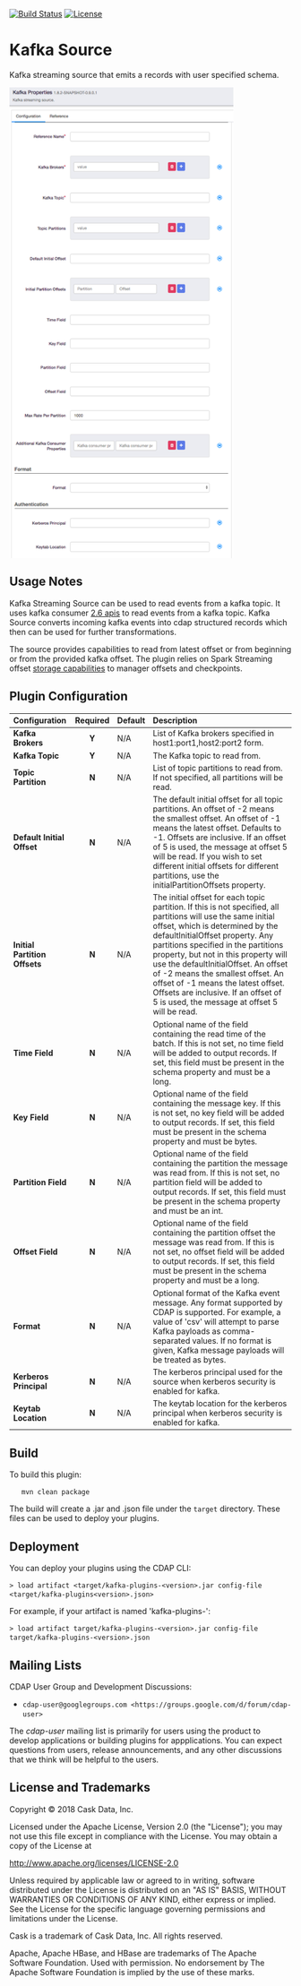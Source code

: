 [![Build Status](https://travis-ci.org/hydrator/kafka-plugins.svg?branch=master)](https://travis-ci.org/hydrator/kafka-plugins) [![License](https://img.shields.io/badge/License-Apache%202.0-blue.svg)](https://opensource.org/licenses/Apache-2.0)

Kafka Source
===========

Kafka streaming source that emits a records with user specified schema.

<img align="center" src="kafka-source-plugin-config.png"  width="400" alt="plugin configuration" />

Usage Notes
-----------

Kafka Streaming Source can be used to read events from a kafka topic. It uses kafka consumer [2.6 apis](https://kafka.apache.org/26/documentation.html) to read events from a kafka topic. Kafka Source converts incoming kafka events into cdap structured records which then can be used for further transformations.

The source provides capabilities to read from latest offset or from beginning or from the provided kafka offset. The plugin relies on Spark Streaming offset [storage capabilities](https://spark.apache.org/docs/latest/streaming-kafka-0-10-integration.html) to manager offsets and checkpoints.

Plugin Configuration
---------------------

| Configuration | Required | Default | Description |
| :------------ | :------: | :----- | :---------- |
| **Kafka Brokers** | **Y** | N/A | List of Kafka brokers specified in host1:port1,host2:port2 form. |
| **Kafka Topic** | **Y** | N/A | The Kafka topic to read from. |
| **Topic Partition** | **N** | N/A | List of topic partitions to read from. If not specified, all partitions will be read.  |
| **Default Initial Offset** | **N** | N/A | The default initial offset for all topic partitions. An offset of -2 means the smallest offset. An offset of -1 means the latest offset. Defaults to -1. Offsets are inclusive. If an offset of 5 is used, the message at offset 5 will be read. If you wish to set different initial offsets for different partitions, use the initialPartitionOffsets property. |
| **Initial Partition Offsets** | **N** | N/A | The initial offset for each topic partition. If this is not specified, all partitions will use the same initial offset, which is determined by the defaultInitialOffset property. Any partitions specified in the partitions property, but not in this property will use the defaultInitialOffset. An offset of -2 means the smallest offset. An offset of -1 means the latest offset. Offsets are inclusive. If an offset of 5 is used, the message at offset 5 will be read. |
| **Time Field** | **N** | N/A | Optional name of the field containing the read time of the batch. If this is not set, no time field will be added to output records. If set, this field must be present in the schema property and must be a long. |
| **Key Field** | **N** | N/A | Optional name of the field containing the message key. If this is not set, no key field will be added to output records. If set, this field must be present in the schema property and must be bytes. |
| **Partition Field** | **N** | N/A | Optional name of the field containing the partition the message was read from. If this is not set, no partition field will be added to output records. If set, this field must be present in the schema property and must be an int. |
| **Offset Field** | **N** | N/A | Optional name of the field containing the partition offset the message was read from. If this is not set, no offset field will be added to output records. If set, this field must be present in the schema property and must be a long. |
| **Format** | **N** | N/A | Optional format of the Kafka event message. Any format supported by CDAP is supported. For example, a value of 'csv' will attempt to parse Kafka payloads as comma-separated values. If no format is given, Kafka message payloads will be treated as bytes. |
| **Kerberos Principal** | **N** | N/A | The kerberos principal used for the source when kerberos security is enabled for kafka. |
| **Keytab Location** | **N** | N/A | The keytab location for the kerberos principal when kerberos security is enabled for kafka. |


Build
-----
To build this plugin:

```
   mvn clean package
```    

The build will create a .jar and .json file under the ``target`` directory.
These files can be used to deploy your plugins.

Deployment
----------
You can deploy your plugins using the CDAP CLI:

    > load artifact <target/kafka-plugins-<version>.jar config-file <target/kafka-plugins<version>.json>

For example, if your artifact is named 'kafka-plugins-<version>':

    > load artifact target/kafka-plugins-<version>.jar config-file target/kafka-plugins-<version>.json
    
## Mailing Lists

CDAP User Group and Development Discussions:

* `cdap-user@googlegroups.com <https://groups.google.com/d/forum/cdap-user>`

The *cdap-user* mailing list is primarily for users using the product to develop
applications or building plugins for appplications. You can expect questions from 
users, release announcements, and any other discussions that we think will be helpful 
to the users.

## License and Trademarks

Copyright © 2018 Cask Data, Inc.

Licensed under the Apache License, Version 2.0 (the "License"); you may not use this file except
in compliance with the License. You may obtain a copy of the License at

http://www.apache.org/licenses/LICENSE-2.0

Unless required by applicable law or agreed to in writing, software distributed under the 
License is distributed on an "AS IS" BASIS, WITHOUT WARRANTIES OR CONDITIONS OF ANY KIND, 
either express or implied. See the License for the specific language governing permissions 
and limitations under the License.

Cask is a trademark of Cask Data, Inc. All rights reserved.

Apache, Apache HBase, and HBase are trademarks of The Apache Software Foundation. Used with
permission. No endorsement by The Apache Software Foundation is implied by the use of these marks.      
